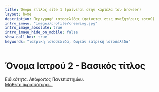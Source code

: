 ```yaml
---
title: Όνομα τίτλος site 1 (φαίνεται στην καρτέλα του browser)
layout: home
description: Περιγραφή ιστοσελίδας (φαίνεται στις αναζητήσεις ιστού)
intro_image: "images/profile/creading.jpg"
intro_image_absolute: true
intro_image_hide_on_mobile: false
show_call_box: true
keywords: "ιατρικη ιστοσελιδα, δωρεάν ιατρική ιστοσελίδα"
---
```


# Όνομα Ιατρού 2 - Βασικός τίτλος

Ειδικότητα. Απόφοιτος Πανεπιστημίου.<br>
<a href="/about"  >Μάθετε περισσότερα...</a>

